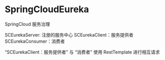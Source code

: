 # SpringCloudEureka
SpringCloud 服务治理

SCEurekaServer: 注册的服务中心
SCEurekaClient：服务提供者
SCEurekaConsumer：消费者

“SCEurekaClient：服务提供者” 与 “消费者” 使用 RestTemplate 进行相互请求


